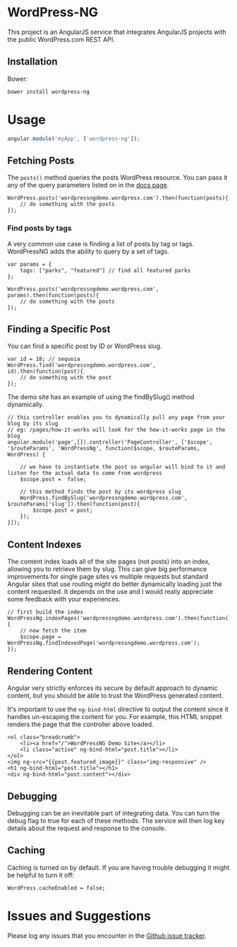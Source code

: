 # WordPress-NG

This project is an AngularJS service that integrates AngularJS projects with the public WordPress.com REST API.

## Installation

Bower:

```shell
bower install wordpress-ng
```

# Usage

```javascript
angular.module('myApp', ['wordpress-ng']);
```

## Fetching Posts

The `posts()` method queries the posts WordPress resource. You can pass it any of the query parameters listed on in the
[docs page](https://developer.wordpress.com/docs/api/1.1/get/sites/%24site/posts/).

    WordPress.posts('wordpressngdemo.wordpress.com').then(function(posts){
        // do something with the posts
    });

### Find posts by tags

A very common use case is finding a list of posts by tag or tags. WordPressNG adds the ability to query by a set of tags.

    var params = {
        tags: ["parks", "featured"] // find all featured parks
    };

    WordPress.posts('wordpressngdemo.wordpress.com', params).then(function(posts){
        // do something with the posts
    });

## Finding a Specific Post

You can find a specific post by ID or WordPress slug.

    var id = 18; // sequoia
    WordPress.find('wordpressngdemo.wordpress.com', id).then(function(post){
        // do something with the post
    });

The demo site has an example of using the findBySlug() method dynamically.

    // this controller enables you to dynamically pull any page from your blog by its slug
    // eg: /pages/how-it-works will look for the how-it-works page in the blog
    angular.module('page',[]).controller('PageController', ['$scope',  '$routeParams', 'WordPressNg', function($scope, $routeParams, WordPress) {

        // we have to instantiate the post so angular will bind to it and listen for the actual data to come from wordpress
        $scope.post =  false;

        // this method finds the post by its wordpress slug
        WordPress.findBySlug('wordpressngdemo.wordpress.com', $routeParams['slug']).then(function(post){
            $scope.post = post;
        });
    }]);

## Content Indexes

The content index loads all of the site pages (not posts) into an index, allowing you to retrieve them by slug.
This can give big performance improvements for single page sites vs multiple requests but standard Angular sites
that use routing might do better dynamically loading just the content requested. It depends on the use and
I would really appreciate some feedback with your experiences.

    // first build the index
    WordPressNg.indexPages('wordpressngdemo.wordpress.com').then(function(){
        // now fetch the item
        $scope.page = WordPressNg.findIndexedPage('wordpressngdemo.wordpress.com');
    });

## Rendering Content

Angular very strictly enforces its secure by default approach to dynamic content, but you should be able to trust the WordPress generated content.

It's important to use the `ng-bind-html` directive to output the content since it handles un-escaping the content for you.
For example, this HTML snippet renders the page that the controller above loaded.

    <ol class="breadcrumb">
        <li><a href="/">WordPressNG Demo Site</a></li>
        <li class="active" ng-bind-html="post.title"></li>
    </ol>
    <img ng-src="{{post.featured_image}}" class="img-responsive" />
    <h1 ng-bind-html="post.title"></h1>
    <div ng-bind-html="post.content"></div>


## Debugging

Debugging can be an inevitable part of integrating data. You can turn the debug flag to true for each of these methods.
The service will then log key details about the request and response to the console.

## Caching

Caching is turned on by default. If you are having trouble debugging it might be helpful to turn it off:

    WordPress.cacheEnabled = false;

# Issues and Suggestions

Please log any issues that you encounter in the [Github issue tracker](https://github.com/forrestLyman/wordpress-ng/issues).
